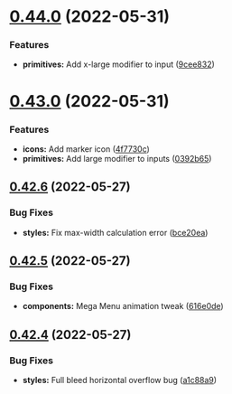 # [0.44.0](https://github.com/jacecotton/tcds/compare/v0.43.0...v0.44.0) (2022-05-31)


### Features

* **primitives:** Add x-large modifier to input ([9cee832](https://github.com/jacecotton/tcds/commit/9cee832ca7f9cc623931beb458097ba436aa61af))



# [0.43.0](https://github.com/jacecotton/tcds/compare/v0.42.6...v0.43.0) (2022-05-31)


### Features

* **icons:** Add marker icon ([4f7730c](https://github.com/jacecotton/tcds/commit/4f7730cff379948d163ce4a87a2b686c86cf7956))
* **primitives:** Add large modifier to inputs ([0392b65](https://github.com/jacecotton/tcds/commit/0392b65bee85c8893787af20bca7768ad49e4c24))



## [0.42.6](https://github.com/jacecotton/tcds/compare/v0.42.5...v0.42.6) (2022-05-27)


### Bug Fixes

* **styles:** Fix max-width calculation error ([bce20ea](https://github.com/jacecotton/tcds/commit/bce20eaa7d7b8f285dd8ecae8bba378f4b6a11b1))



## [0.42.5](https://github.com/jacecotton/tcds/compare/v0.42.4...v0.42.5) (2022-05-27)


### Bug Fixes

* **components:** Mega Menu animation tweak ([616e0de](https://github.com/jacecotton/tcds/commit/616e0de4b7988b1df5264365f7a1021511ea98b5))



## [0.42.4](https://github.com/jacecotton/tcds/compare/v0.42.3...v0.42.4) (2022-05-27)


### Bug Fixes

* **styles:** Full bleed horizontal overflow bug ([a1c88a9](https://github.com/jacecotton/tcds/commit/a1c88a936d9e8e31844f2ad77c62a5ab6c7891af))



